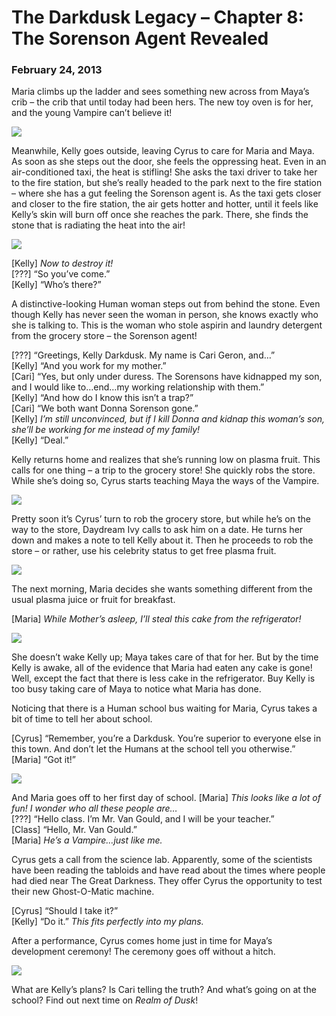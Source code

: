 # The Darkdusk Legacy – Chapter 8: The Sorenson Agent Revealed
### February 24, 2013

Maria climbs up the ladder and sees something new across from Maya’s crib – the crib that until today had been hers.  The new toy oven is for her, and the young Vampire can’t believe it!

<img src="/assets/images/gamepics/darkdusk/gen1/chapter8/Maria goes for her new toy.png">

Meanwhile, Kelly goes outside, leaving Cyrus to care for Maria and Maya.  As soon as she steps out the door, she feels the oppressing heat.  Even in an air-conditioned taxi, the heat is stifling!  She asks the taxi driver to take her to the fire station, but she’s really headed to the park next to the fire station – where she has a gut feeling the Sorenson agent is.  As the taxi gets closer and closer to the fire station, the air gets hotter and hotter, until it feels like Kelly’s skin will burn off once she reaches the park.  There, she finds the stone that is radiating the heat into the air!

<img src="/assets/images/gamepics/darkdusk/gen1/chapter8/Kelly and the Weather Stone.png">

[Kelly] *Now to destroy it!*  
[???] “So you’ve come.”  
[Kelly] “Who’s there?”

A distinctive-looking Human woman steps out from behind the stone.  Even though Kelly has never seen the woman in person, she knows exactly who she is talking to.  This is the woman who stole aspirin and laundry detergent from the grocery store – the Sorenson agent!

[???] “Greetings, Kelly Darkdusk.  My name is Cari Geron, and…”  
[Kelly] “And you work for my mother.”  
[Cari] “Yes, but only under duress.  The Sorensons have kidnapped my son, and I would like to…end…my working relationship with them.”  
[Kelly] “And how do I know this isn’t a trap?”  
[Cari] “We both want Donna Sorenson gone.”  
[Kelly] *I’m still unconvinced, but if I kill Donna and kidnap this woman’s son, she’ll be working for me instead of my family!*  
[Kelly] “Deal.”

Kelly returns home and realizes that she’s running low on plasma fruit.  This calls for one thing – a trip to the grocery store!  She quickly robs the store.  While she’s doing so, Cyrus starts teaching Maya the ways of the Vampire.

<img src="/assets/images/gamepics/darkdusk/gen1/chapter8/Cyrus taking Maya's candy.png">

Pretty soon it’s Cyrus’ turn to rob the grocery store, but while he’s on the way to the store, Daydream Ivy calls to ask him on a date.  He turns her down and makes a note to tell Kelly about it.  Then he proceeds to rob the store – or rather, use his celebrity status to get free plasma fruit.

<img src="/assets/images/gamepics/darkdusk/gen1/chapter8/Cyrus turning Daydream down.png">

The next morning, Maria decides she wants something different from the usual plasma juice or fruit for breakfast.

[Maria] *While Mother’s asleep, I’ll steal this cake from the refrigerator!*

<img src="/assets/images/gamepics/darkdusk/gen1/chapter8/Maria stealing from the fridge.png">

She doesn’t wake Kelly up; Maya takes care of that for her.  But by the time Kelly is awake, all of the evidence that Maria had eaten any cake is gone!  Well, except the fact that there is less cake in the refrigerator.  Buy Kelly is too busy taking care of Maya to notice what Maria has done.

Noticing that there is a Human school bus waiting for Maria, Cyrus takes a bit of time to tell her about school.

[Cyrus] “Remember, you’re a Darkdusk.  You’re superior to everyone else in this town.  And don’t let the Humans at the school tell you otherwise.”  
[Maria] “Got it!”

<img src="/assets/images/gamepics/darkdusk/gen1/chapter8/Cyrus telling Maria about school.png">

And Maria goes off to her first day of school.
[Maria] *This looks like a lot of fun!  I wonder who all these people are…*  
[???] “Hello class.  I’m Mr. Van Gould, and I will be your teacher.”  
[Class] “Hello, Mr. Van Gould.”  
[Maria] *He’s a Vampire…just like me.*

Cyrus gets a call from the science lab.  Apparently, some of the scientists have been reading the tabloids and have read about the times where people had died near The Great Darkness.  They offer Cyrus the opportunity to test their new Ghost-O-Matic machine.

[Cyrus] “Should I take it?”  
[Kelly] “Do it.”  *This fits perfectly into my plans.*

After a performance, Cyrus comes home just in time for Maya’s development ceremony!  The ceremony goes off without a hitch.

<img src="/assets/images/gamepics/darkdusk/gen1/chapter8/Toddler Maya.png">

What are Kelly’s plans?  Is Cari telling the truth?  And what’s going on at the school?  Find out next time on *Realm of Dusk*!
